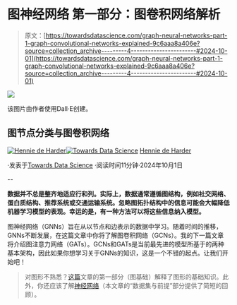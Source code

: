 # 图神经网络 第一部分：图卷积网络解析

> 原文：[https://towardsdatascience.com/graph-neural-networks-part-1-graph-convolutional-networks-explained-9c6aaa8a406e?source=collection_archive---------4-----------------------#2024-10-01](https://towardsdatascience.com/graph-neural-networks-part-1-graph-convolutional-networks-explained-9c6aaa8a406e?source=collection_archive---------4-----------------------#2024-10-01)

![](../Images/013fac9f1e77ff6821b3594223c6bf5b.png)

该图片由作者使用Dall·E创建。

## 图节点分类与图卷积网络

[](https://hennie-de-harder.medium.com/?source=post_page---byline--9c6aaa8a406e--------------------------------)[![Hennie de Harder](../Images/20a1be0ed2ac4b535397973ad6148e6b.png)](https://hennie-de-harder.medium.com/?source=post_page---byline--9c6aaa8a406e--------------------------------)[](https://towardsdatascience.com/?source=post_page---byline--9c6aaa8a406e--------------------------------)[![Towards Data Science](../Images/a6ff2676ffcc0c7aad8aaf1d79379785.png)](https://towardsdatascience.com/?source=post_page---byline--9c6aaa8a406e--------------------------------) [Hennie de Harder](https://hennie-de-harder.medium.com/?source=post_page---byline--9c6aaa8a406e--------------------------------)

·发表于[Towards Data Science](https://towardsdatascience.com/?source=post_page---byline--9c6aaa8a406e--------------------------------) ·阅读时间11分钟·2024年10月1日

--

**数据并不总是整齐地适应行和列。实际上，数据通常遵循图结构，例如社交网络、蛋白质结构、推荐系统或交通运输系统。忽略图拓扑结构中的信息可能会大幅降低机器学习模型的表现。幸运的是，有一种方法可以将这些信息纳入模型。**

图神经网络（GNNs）旨在从以节点和边表示的数据中学习。随着时间的推移，GNNs不断发展，在这篇文章中你将了解图卷积网络（GCNs）。我的下一篇文章将介绍图注意力网络（GATs）。GCNs和GATs是当前最先进的模型所基于的两种基本架构，因此如果你想学习关于GNNs的知识，这是一个不错的起点。让我们开始吧！

> 对图形不熟悉？[这篇](https://medium.com/towards-data-science/optimizing-connections-mathematical-optimization-within-graphs-7364e082a984)文章的第一部分（图基础）解释了图形的基础知识。此外，你还应该了解[神经网络](https://en.wikipedia.org/wiki/Neural_network_(machine_learning))（本文章的“数据集与前提”部分提供了简短的回顾）。
